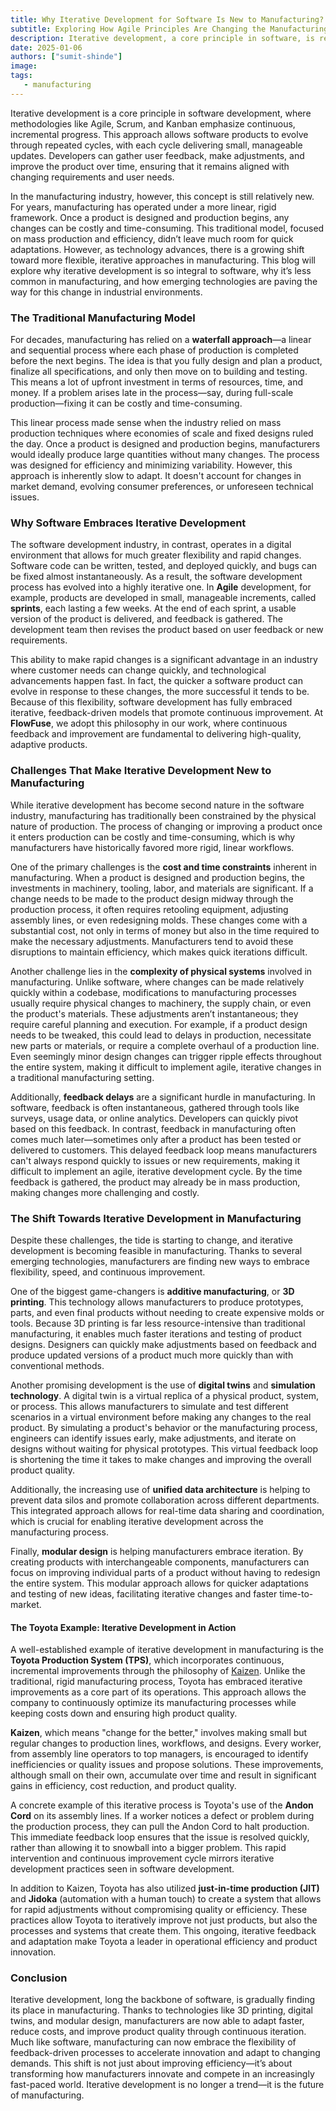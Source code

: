 ```yaml
---
title: Why Iterative Development for Software Is New to Manufacturing? 
subtitle: Exploring How Agile Principles Are Changing the Manufacturing Landscape
description: Iterative development, a core principle in software, is reshaping manufacturing. This blog explores why agile methods are new to manufacturing, highlighting emerging technologies like 3D printing, digital twins, and modular design that are enabling faster, more flexible production cycles.
date: 2025-01-06
authors: ["sumit-shinde"]
image: 
tags:
   - manufacturing
---
```


Iterative development is a core principle in software development, where methodologies like Agile, Scrum, and Kanban emphasize continuous, incremental progress. This approach allows software products to evolve through repeated cycles, with each cycle delivering small, manageable updates. Developers can gather user feedback, make adjustments, and improve the product over time, ensuring that it remains aligned with changing requirements and user needs.

<!--more-->

In the manufacturing industry, however, this concept is still relatively new. For years, manufacturing has operated under a more linear, rigid framework. Once a product is designed and production begins, any changes can be costly and time-consuming. This traditional model, focused on mass production and efficiency, didn’t leave much room for quick adaptations. However, as technology advances, there is a growing shift toward more flexible, iterative approaches in manufacturing. This blog will explore why iterative development is so integral to software, why it’s less common in manufacturing, and how emerging technologies are paving the way for this change in industrial environments.

### The Traditional Manufacturing Model

For decades, manufacturing has relied on a **waterfall approach**—a linear and sequential process where each phase of production is completed before the next begins. The idea is that you fully design and plan a product, finalize all specifications, and only then move on to building and testing. This means a lot of upfront investment in terms of resources, time, and money. If a problem arises late in the process—say, during full-scale production—fixing it can be costly and time-consuming.

This linear process made sense when the industry relied on mass production techniques where economies of scale and fixed designs ruled the day. Once a product is designed and production begins, manufacturers would ideally produce large quantities without many changes. The process was designed for efficiency and minimizing variability. However, this approach is inherently slow to adapt. It doesn't account for changes in market demand, evolving consumer preferences, or unforeseen technical issues. 

### Why Software Embraces Iterative Development

The software development industry, in contrast, operates in a digital environment that allows for much greater flexibility and rapid changes. Software code can be written, tested, and deployed quickly, and bugs can be fixed almost instantaneously. As a result, the software development process has evolved into a highly iterative one. In **Agile** development, for example, products are developed in small, manageable increments, called **sprints**, each lasting a few weeks. At the end of each sprint, a usable version of the product is delivered, and feedback is gathered. The development team then revises the product based on user feedback or new requirements. 

This ability to make rapid changes is a significant advantage in an industry where customer needs can change quickly, and technological advancements happen fast. In fact, the quicker a software product can evolve in response to these changes, the more successful it tends to be. Because of this flexibility, software development has fully embraced iterative, feedback-driven models that promote continuous improvement. At **FlowFuse**, we adopt this philosophy in our work, where continuous feedback and improvement are fundamental to delivering high-quality, adaptive products.

### Challenges That Make Iterative Development New to Manufacturing

While iterative development has become second nature in the software industry, manufacturing has traditionally been constrained by the physical nature of production. The process of changing or improving a product once it enters production can be costly and time-consuming, which is why manufacturers have historically favored more rigid, linear workflows.

One of the primary challenges is the **cost and time constraints** inherent in manufacturing. When a product is designed and production begins, the investments in machinery, tooling, labor, and materials are significant. If a change needs to be made to the product design midway through the production process, it often requires retooling equipment, adjusting assembly lines, or even redesigning molds. These changes come with a substantial cost, not only in terms of money but also in the time required to make the necessary adjustments. Manufacturers tend to avoid these disruptions to maintain efficiency, which makes quick iterations difficult.

Another challenge lies in the **complexity of physical systems** involved in manufacturing. Unlike software, where changes can be made relatively quickly within a codebase, modifications to manufacturing processes usually require physical changes to machinery, the supply chain, or even the product's materials. These adjustments aren’t instantaneous; they require careful planning and execution. For example, if a product design needs to be tweaked, this could lead to delays in production, necessitate new parts or materials, or require a complete overhaul of a production line. Even seemingly minor design changes can trigger ripple effects throughout the entire system, making it difficult to implement agile, iterative changes in a traditional manufacturing setting.

Additionally, **feedback delays** are a significant hurdle in manufacturing. In software, feedback is often instantaneous, gathered through tools like surveys, usage data, or online analytics. Developers can quickly pivot based on this feedback. In contrast, feedback in manufacturing often comes much later—sometimes only after a product has been tested or delivered to customers. This delayed feedback loop means manufacturers can't always respond quickly to issues or new requirements, making it difficult to implement an agile, iterative development cycle. By the time feedback is gathered, the product may already be in mass production, making changes more challenging and costly.

### The Shift Towards Iterative Development in Manufacturing

Despite these challenges, the tide is starting to change, and iterative development is becoming feasible in manufacturing. Thanks to several emerging technologies, manufacturers are finding new ways to embrace flexibility, speed, and continuous improvement.

One of the biggest game-changers is **additive manufacturing**, or **3D printing**. This technology allows manufacturers to produce prototypes, parts, and even final products without needing to create expensive molds or tools. Because 3D printing is far less resource-intensive than traditional manufacturing, it enables much faster iterations and testing of product designs. Designers can quickly make adjustments based on feedback and produce updated versions of a product much more quickly than with conventional methods.

Another promising development is the use of **digital twins** and **simulation technology**. A digital twin is a virtual replica of a physical product, system, or process. This allows manufacturers to simulate and test different scenarios in a virtual environment before making any changes to the real product. By simulating a product's behavior or the manufacturing process, engineers can identify issues early, make adjustments, and iterate on designs without waiting for physical prototypes. This virtual feedback loop is shortening the time it takes to make changes and improving the overall product quality.

Additionally, the increasing use of **unified data architecture** is helping to prevent data silos and promote collaboration across different departments. This integrated approach allows for real-time data sharing and coordination, which is crucial for enabling iterative development across the manufacturing process.

Finally, **modular design** is helping manufacturers embrace iteration. By creating products with interchangeable components, manufacturers can focus on improving individual parts of a product without having to redesign the entire system. This modular approach allows for quicker adaptations and testing of new ideas, facilitating iterative changes and faster time-to-market.

#### The Toyota Example: Iterative Development in Action

A well-established example of iterative development in manufacturing is the **Toyota Production System (TPS)**, which incorporates continuous, incremental improvements through the philosophy of [Kaizen](https://mag.toyota.co.uk/kaizen-toyota-production-system/). Unlike the traditional, rigid manufacturing process, Toyota has embraced iterative improvements as a core part of its operations. This approach allows the company to continuously optimize its manufacturing processes while keeping costs down and ensuring high product quality.

**Kaizen**, which means "change for the better," involves making small but regular changes to production lines, workflows, and designs. Every worker, from assembly line operators to top managers, is encouraged to identify inefficiencies or quality issues and propose solutions. These improvements, although small on their own, accumulate over time and result in significant gains in efficiency, cost reduction, and product quality.

A concrete example of this iterative process is Toyota's use of the **Andon Cord** on its assembly lines. If a worker notices a defect or problem during the production process, they can pull the Andon Cord to halt production. This immediate feedback loop ensures that the issue is resolved quickly, rather than allowing it to snowball into a bigger problem. This rapid intervention and continuous improvement cycle mirrors iterative development practices seen in software development.

In addition to Kaizen, Toyota has also utilized **just-in-time production (JIT)** and **Jidoka** (automation with a human touch) to create a system that allows for rapid adjustments without compromising quality or efficiency. These practices allow Toyota to iteratively improve not just products, but also the processes and systems that create them. This ongoing, iterative feedback and adaptation make Toyota a leader in operational efficiency and product innovation.

### Conclusion

Iterative development, long the backbone of software, is gradually finding its place in manufacturing. Thanks to technologies like 3D printing, digital twins, and modular design, manufacturers are now able to adapt faster, reduce costs, and improve product quality through continuous iteration. Much like software, manufacturing can now embrace the flexibility of feedback-driven processes to accelerate innovation and adapt to changing demands. This shift is not just about improving efficiency—it’s about transforming how manufacturers innovate and compete in an increasingly fast-paced world. Iterative development is no longer a trend—it is the future of manufacturing.